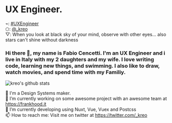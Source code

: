 # UX Engineer.

⌁: [#UXEngineer](https://twitter.com/search?q=%23UXEngineer&src=hashtag_click) <br>
⬡: [@_kreo](https://twitter.com/_kreo) <br>
▽: When you look at black sky of your mind, observe with other eyes... also stars can't shine without darkness <br>

### Hi there 👋, my name is Fabio Cencetti. I'm an UX Engineer and i live in Italy with my 2 daughters and my wife. I love writing code, learning new things, and swimming. I also like to draw, watch movies, and spend time with my Familiy.


![kreo's github stats](https://github-readme-stats.vercel.app/api?username=kreo&show_icons=true&title_color=ade9e9&icon_color=ade9e9&text_color=fff&bg_color=0d1117&count_private=true&include_all_commits=true&layout=compact)

<!---
![kreo's top langs](https://github-readme-stats.vercel.app/api/top-langs?username=kreo&show_icons=true&title_color=fff&icon_color=79ff97&text_color=9f9f9f&bg_color=151515&hide=swift,scss&langs_count=10&layout=compact)
-->

🌈 I'm a Design Systems maker. <br>
🔭 I’m currently working on some awesome project with an awesome team at https://frankhood.it <br>
🌱 I’m currently developing using Nuxt, Vue, Vuex and Postcss <br>
📫 How to reach me: Visit me on twitter at https://twitter.com/_kreo <br>
